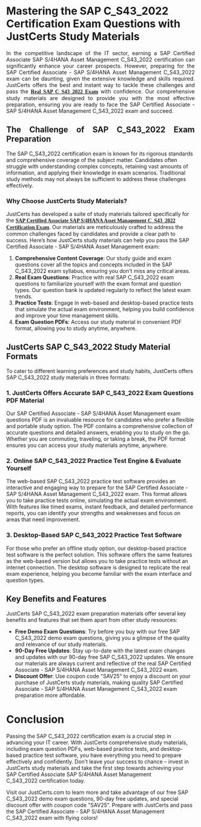 <h1><strong>Mastering the SAP C_S43_2022 Certification Exam Questions with JustCerts Study Materials</strong></h1>

<p style="text-align: justify;">In the competitive landscape of the IT sector, earning a SAP Certified Associate SAP S/4HANA Asset Management C_S43_2022 certification can significantly enhance your career prospects. However, preparing for the SAP Certified Associate - SAP S/4HANA Asset Management C_S43_2022 exam can be daunting, given the extensive knowledge and skills required. JustCerts offers the best and instant way to tackle these challenges and pass the <span style="font-family:Georgia,serif;"><span style="font-size:14px;"><strong><a href="https://www.justcerts.com/sap/c-s43-2022-practice-questions.html">Real SAP C_S43_2022 Exam</a></strong></span></span> with confidence. Our comprehensive study materials are designed to provide you with the most effective preparation, ensuring you are ready to face the SAP Certified Associate - SAP S/4HANA Asset Management C_S43_2022 exam and succeed.</p>

<h2 style="text-align: justify;"><strong>The Challenge of SAP C_S43_2022 Exam Preparation</strong></h2>

<p>The SAP C_S43_2022 certification exam is known for its rigorous standards and comprehensive coverage of the subject matter. Candidates often struggle with understanding complex concepts, retaining vast amounts of information, and applying their knowledge in exam scenarios. Traditional study methods may not always be sufficient to address these challenges effectively.</p>

<h3><strong>Why Choose JustCerts Study Materials?</strong></h3>

<p>JustCerts has developed a suite of study materials tailored specifically for the <span style="font-size:14px;"><span style="font-family:Georgia,serif;"><strong><a href="https://www.justcerts.com/sap/sap-certified-associate-certification-exams.html">SAP Certified Associate SAP S/4HANA Asset Management C_S43_2022 Certification Exam</a></strong></span></span>. Our materials are meticulously crafted to address the common challenges faced by candidates and provide a clear path to success. Here’s how JustCerts study materials can help you pass the SAP Certified Associate - SAP S/4HANA Asset Management exam:</p>

<ol>
	<li><span style="font-size:14px;"><strong>Comprehensive Content Coverage</strong>: Our study guide and exam questions cover all the topics and concepts included in the SAP C_S43_2022 exam syllabus, ensuring you don't miss any critical areas.</span></li>
	<li><span style="font-size:14px;"><strong>Real Exam Questions</strong>: Practice with real </span>SAP C_S43_2022 <span style="font-size:14px;">exam questions to familiarize yourself with the exam format and question types. Our question bank is updated regularly to reflect the latest exam trends.</span></li>
	<li><span style="font-size:14px;"><strong>Practice Tests</strong>: Engage in web-based and desktop-based practice tests that simulate the actual exam environment, helping you build confidence and improve your time management skills.</span></li>
	<li><span style="font-size:14px;"><strong>Exam Question PDFs</strong>: Access our study material in convenient PDF format, allowing you to study anytime, anywhere.</span></li>
</ol>

<h2><strong>JustCerts SAP C_S43_2022 Study Material Formats</strong></h2>

<p>To cater to different learning preferences and study habits, JustCerts offers SAP C_S43_2022 study materials in three formats:</p>

<h3><strong>1. </strong><strong>JustCerts Offers Accurate SAP C_S43_2022 Exam Questions PDF Material</strong></h3>

<p>Our SAP Certified Associate - SAP S/4HANA Asset Management exam questions PDF is an invaluable resource for candidates who prefer a flexible and portable study option. The PDF contains a comprehensive collection of accurate questions and detailed answers, enabling you to study on the go. Whether you are commuting, traveling, or taking a break, the PDF format ensures you can access your study materials anytime, anywhere.</p>

<h3><strong>2. </strong><strong>Online SAP C_S43_2022 Practice Test Engine & Evaluate Yourself</strong></h3>

<p>The web-based SAP C_S43_2022 practice test software provides an interactive and engaging way to prepare for the SAP Certified Associate - SAP S/4HANA Asset Management C_S43_2022 exam. This format allows you to take practice tests online, simulating the actual exam environment. With features like timed exams, instant feedback, and detailed performance reports, you can identify your strengths and weaknesses and focus on areas that need improvement.</p>

<h3><strong>3. Desktop-Based SAP C_S43_2022 Practice Test Software</strong></h3>

<p>For those who prefer an offline study option, our desktop-based practice test software is the perfect solution. This software offers the same features as the web-based version but allows you to take practice tests without an internet connection. The desktop software is designed to replicate the real exam experience, helping you become familiar with the exam interface and question types.</p>

<h2><strong>Key Benefits and Features</strong></h2>

<p>JustCerts SAP C_S43_2022 exam preparation materials offer several key benefits and features that set them apart from other study resources:</p>

<ul>
	<li><strong>Free Demo Exam Questions</strong>: Try before you buy with our free SAP C_S43_2022 demo exam questions, giving you a glimpse of the quality and relevance of our study materials.</li>
	<li><strong>90-Day Free Updates</strong>: Stay up-to-date with the latest exam changes and updates with our 90-day free SAP C_S43_2022 updates. We ensure our materials are always current and reflective of the real SAP Certified Associate - SAP S/4HANA Asset Management C_S43_2022 exam.</li>
	<li><strong>Discount Offer</strong>: Use coupon code "SAV25" to enjoy a discount on your purchase of JustCerts study materials, making quality SAP Certified Associate - SAP S/4HANA Asset Management C_S43_2022 exam preparation more affordable.</li>
</ul>

<h1><strong>Conclusion</strong></h1>

<p>Passing the SAP C_S43_2022 certification exam is a crucial step in advancing your IT career. With JustCerts comprehensive study materials, including exam question PDFs, web-based practice tests, and desktop-based practice test software, you have everything you need to prepare effectively and confidently. Don’t leave your success to chance – invest in JustCerts study materials and take the first step towards achieving your SAP Certified Associate SAP S/4HANA Asset Management C_S43_2022 certification today.</p>

<p>Visit our JustCerts.com to learn more and take advantage of our free SAP C_S43_2022 demo exam questions, 90-day free updates, and special discount offer with coupon code "SAV25". Prepare with JustCerts and pass the SAP Certified Associate - SAP S/4HANA Asset Management C_S43_2022 exam with flying colors!</p>
